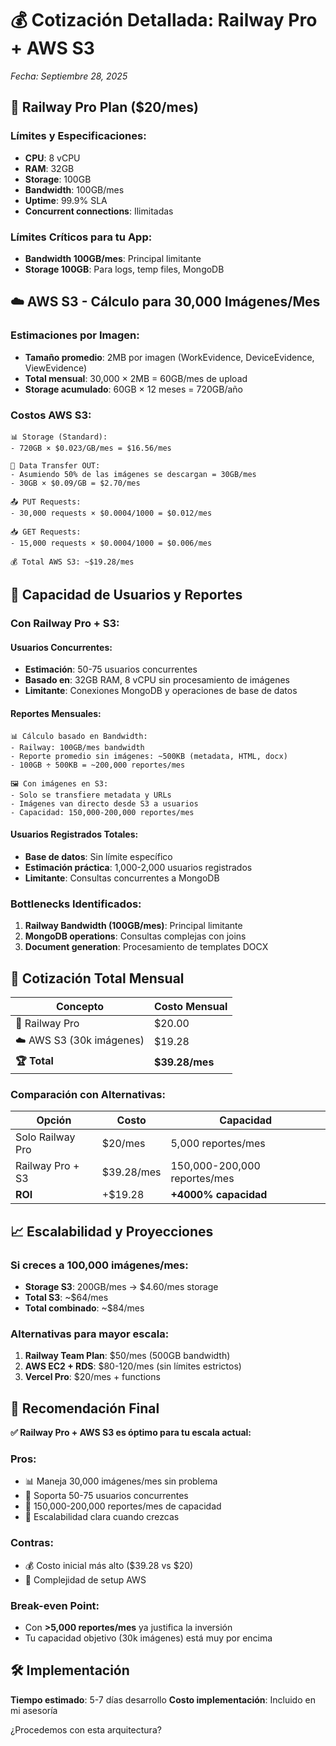# 💰 Cotización Detallada: Railway Pro + AWS S3
*Fecha: Septiembre 28, 2025*

## 🚂 Railway Pro Plan ($20/mes)
### Límites y Especificaciones:
- **CPU**: 8 vCPU
- **RAM**: 32GB
- **Storage**: 100GB
- **Bandwidth**: 100GB/mes
- **Uptime**: 99.9% SLA
- **Concurrent connections**: Ilimitadas

### Límites Críticos para tu App:
- **Bandwidth 100GB/mes**: Principal limitante
- **Storage 100GB**: Para logs, temp files, MongoDB

## ☁️ AWS S3 - Cálculo para 30,000 Imágenes/Mes

### Estimaciones por Imagen:
- **Tamaño promedio**: 2MB por imagen (WorkEvidence, DeviceEvidence, ViewEvidence)
- **Total mensual**: 30,000 × 2MB = 60GB/mes de upload
- **Storage acumulado**: 60GB × 12 meses = 720GB/año

### Costos AWS S3:
```
📊 Storage (Standard):
- 720GB × $0.023/GB/mes = $16.56/mes

📡 Data Transfer OUT:
- Asumiendo 50% de las imágenes se descargan = 30GB/mes
- 30GB × $0.09/GB = $2.70/mes

📤 PUT Requests:
- 30,000 requests × $0.0004/1000 = $0.012/mes

📥 GET Requests:
- 15,000 requests × $0.0004/1000 = $0.006/mes

💰 Total AWS S3: ~$19.28/mes
```

## 👥 Capacidad de Usuarios y Reportes

### Con Railway Pro + S3:

#### **Usuarios Concurrentes:**
- **Estimación**: 50-75 usuarios concurrentes
- **Basado en**: 32GB RAM, 8 vCPU sin procesamiento de imágenes
- **Limitante**: Conexiones MongoDB y operaciones de base de datos

#### **Reportes Mensuales:**
```
📊 Cálculo basado en Bandwidth:
- Railway: 100GB/mes bandwidth
- Reporte promedio sin imágenes: ~500KB (metadata, HTML, docx)
- 100GB ÷ 500KB = ~200,000 reportes/mes

🖼️ Con imágenes en S3:
- Solo se transfiere metadata y URLs
- Imágenes van directo desde S3 a usuarios
- Capacidad: 150,000-200,000 reportes/mes
```

#### **Usuarios Registrados Totales:**
- **Base de datos**: Sin límite específico
- **Estimación práctica**: 1,000-2,000 usuarios registrados
- **Limitante**: Consultas concurrentes a MongoDB

### Bottlenecks Identificados:
1. **Railway Bandwidth (100GB/mes)**: Principal limitante
2. **MongoDB operations**: Consultas complejas con joins
3. **Document generation**: Procesamiento de templates DOCX

## 💸 Cotización Total Mensual

| Concepto | Costo Mensual |
|----------|---------------|
| 🚂 Railway Pro | $20.00 |
| ☁️ AWS S3 (30k imágenes) | $19.28 |
| **🏆 Total** | **$39.28/mes** |

### Comparación con Alternativas:
| Opción | Costo | Capacidad |
|--------|-------|-----------|
| Solo Railway Pro | $20/mes | 5,000 reportes/mes |
| Railway Pro + S3 | $39.28/mes | 150,000-200,000 reportes/mes |
| **ROI** | +$19.28 | **+4000% capacidad** |

## 📈 Escalabilidad y Proyecciones

### Si creces a 100,000 imágenes/mes:
- **Storage S3**: 200GB/mes → $4.60/mes storage
- **Total S3**: ~$64/mes
- **Total combinado**: ~$84/mes

### Alternativas para mayor escala:
1. **Railway Team Plan**: $50/mes (500GB bandwidth)
2. **AWS EC2 + RDS**: $80-120/mes (sin límites estrictos)
3. **Vercel Pro**: $20/mes + functions

## 🎯 Recomendación Final

**✅ Railway Pro + AWS S3 es óptimo para tu escala actual:**

### Pros:
- 📊 Maneja 30,000 imágenes/mes sin problema
- 👥 Soporta 50-75 usuarios concurrentes
- 📄 150,000-200,000 reportes/mes de capacidad
- 🚀 Escalabilidad clara cuando crezcas

### Contras:
- 💰 Costo inicial más alto ($39.28 vs $20)
- 🔧 Complejidad de setup AWS

### Break-even Point:
- Con **>5,000 reportes/mes** ya justifica la inversión
- Tu capacidad objetivo (30k imágenes) está muy por encima

## 🛠️ Implementación
**Tiempo estimado**: 5-7 días desarrollo
**Costo implementación**: Incluido en mi asesoría

¿Procedemos con esta arquitectura?